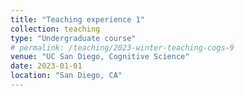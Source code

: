 ```yaml
---
title: "Teaching experience 1"
collection: teaching
type: "Undergraduate course"
# permalink: /teaching/2023-winter-teaching-cogs-9
venue: "UC San Diego, Cognitive Science"
date: 2023-01-01
location: "San Diego, CA"
---
```


<!-- This is a description of a teaching experience. You can use markdown like any other post.

Heading 1
======

Heading 2
======

Heading 3
====== -->
